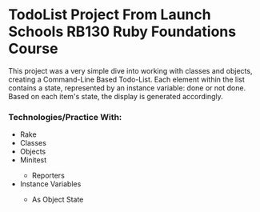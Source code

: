 <h1>TodoList Project From Launch Schools RB130 Ruby Foundations Course</h1>
<p>
  This project was a very simple dive into working with classes and objects, creating a Command-Line Based Todo-List.
  Each element within the list contains a state, represented by an instance variable: done or not done.
  Based on each item's state, the display is generated accordingly.
</p>

<h3>Technologies/Practice With:</h3>
<ul>
  <li>Rake</li>
  <li>Classes</li>
  <li>Objects</li>
  <li>Minitest</li>
    <ul><li>Reporters</li></ul>
  <li>Instance Variables</li>
    <ul>
      <li>As Object State</li>
    </ul>
  </li>
</ul>
